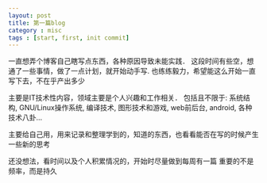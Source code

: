 ```yaml
---
layout: post
title: 第一篇blog
category : misc
tags : [start, first, init commit]
---
```


一直想弄个博客自己瞎写点东西，各种原因导致未能实践．
这段时间有些空，想通了一些事情，做了一点计划，就开始动手写.
也练练毅力，希望能这么开始一直写下去，不在乎产出多少

主要是IT技术性内容，领域主要是个人兴趣和工作相关．
包括且不限于:
系统结构, GNU/Linux操作系统, 编译技术, 图形技术和游戏,
web前后台, android, 各种技术八卦...

主要给自己用，用来记录和整理学到的，知道的东西，也看看能否在写的时候产生一些新的思考

还没想法，看时间以及个人积累情况的，开始时尽量做到每周有一篇
重要的不是频率，而是持久



